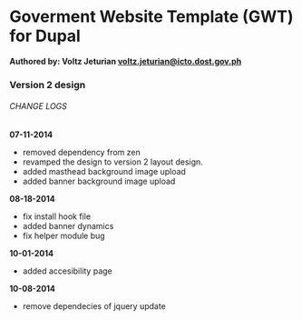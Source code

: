 # Goverment Website Template (GWT) for Dupal
**Authored by: Voltz Jeturian voltz.jeturian@icto.dost.gov.ph**

### Version 2 design

###### CHANGE LOGS
**07-11-2014**
- removed dependency from zen
- revamped the design to version 2 layout design.
- added masthead background image upload
- added banner background image upload

**08-18-2014**
- fix install hook file
- added banner dynamics
- fix helper module bug

**10-01-2014**
- added accesibility page

**10-08-2014**
- remove dependecies of jquery update
